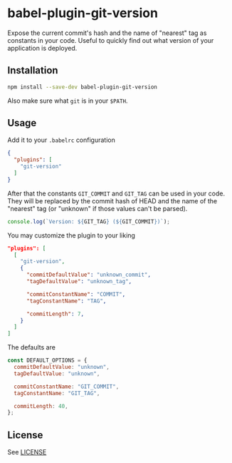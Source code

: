 # babel-plugin-git-version

Expose the current commit's hash and the name of "nearest" tag as constants
in your code. Useful to quickly find out what version of your application is
deployed.

## Installation

```sh
npm install --save-dev babel-plugin-git-version
```

Also make sure what `git` is in your `$PATH`.

## Usage

Add it to your `.babelrc` configuration

```json
{
  "plugins": [
    "git-version"
  ]
}
```

After that the constants `GIT_COMMIT` and `GIT_TAG` can be used in your code.
They will be replaced by the commit hash of HEAD and the name of the "nearest"
tag (or "unknown" if those values can't be parsed).

```js
console.log(`Version: ${GIT_TAG} (${GIT_COMMIT})`);
```

You may customize the plugin to your liking

```json
"plugins": [
  [
    "git-version",
    {
      "commitDefaultValue": "unknown_commit",
      "tagDefaultValue": "unknown_tag",

      "commitConstantName": "COMMIT",
      "tagConstantName": "TAG",

      "commitLength": 7,
    }
  ]
]
```

The defaults are

```js
const DEFAULT_OPTIONS = {
  commitDefaultValue: "unknown",
  tagDefaultValue: "unknown",

  commitConstantName: "GIT_COMMIT",
  tagConstantName: "GIT_TAG",

  commitLength: 40,
};
```

## License

See [LICENSE](LICENSE)
